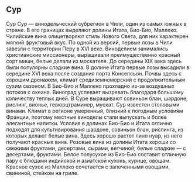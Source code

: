 ## Сур 

Сур
Сур — винодельческий субрегион в Чили, один из самых южных в стране. В его границах выделяют долины Итата, Био-Био, Маллеко. Чилийские вина олицетворяют стиль Нового Света, для них характерен мягкий фруктовый вкус. 
По одной из версий, первые лозы в Чили завезли с территории Перу в XVI веке. Виноделием занимались христианские миссионеры, выращивали преимущественно красный сорт мишн, белые делали из москателя. До середины XIX века здесь были популярны сладкие вина. 
В долине Итата первые лозы высадили в середине XVI века после создания порта Консепсьон. Почвы здесь с хорошим дренажем, климат средиземноморский с продолжительным сухим сезоном. 
В Био-Био и Маллеко прохладно из-за воздушных потоков с океана. Виноград успевает вызревать благодаря большому количеству теплых дней.
В Суре выращивают совиньон блан, шардоне, рислинг, вионье, гевюрцтраминер, мускат.
Сур известен столовыми винами. Климат в регионе умеренный, близкий к погодным условиям Франции, поэтому местные виноделы стали выпускать и более элегантные напитки. 
Условия в долинах Био-Био и Итата отлично подходят для культивирования шардоне, совиньон блан, рислинга, из которых делают белые вина. Здесь хорошо растет пино нуар, из него получают красные вина. 
Розовые вина из долины Итата хороши со свежими фруктами, десертами, сырами, ветчиной; белые сладкие — с десертами, фруктами. 
Белое полусухое из Био-Био составит отличную пару с блюдами индийской и азиатской кухонь, курице, овощам. 
Красное сухое из Маллеко сочетается с запеченными овощами, свининой, стейком на гриле.
